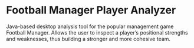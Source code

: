 # Football Manager Player Analyzer
Java-based desktop analysis tool for the popular management game Football Manager. Allows the user to inspect a player’s positional strengths and weaknesses, thus building a stronger and more cohesive team.
